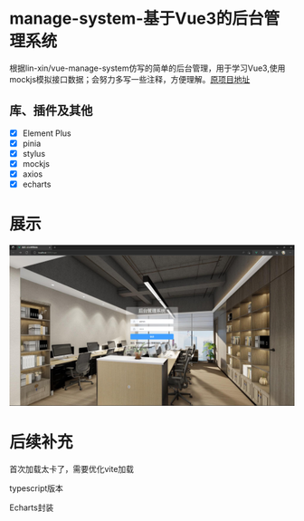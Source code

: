 # manage-system-基于Vue3的后台管理系统

根据lin-xin/vue-manage-system仿写的简单的后台管理，用于学习Vue3,使用mockjs模拟接口数据；会努力多写一些注释，方便理解。[原项目地址](https://github.com/lin-xin/vue-manage-system)

## 库、插件及其他

-   [x] Element Plus
-   [x] pinia
-   [x] stylus
-   [x] mockjs
-   [x] axios
-   [x] echarts

# 展示
![Image text](https://github.com/SadRider/manage-system/blob/main/public/show/login.png)

# 后续补充
首次加载太卡了，需要优化vite加载

typescript版本

Echarts封装
